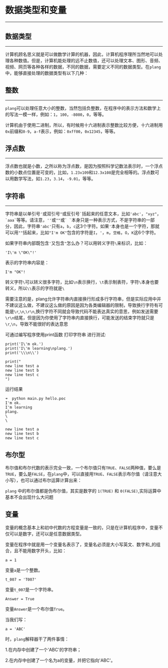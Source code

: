 # 数据类型和变量
---

## 数据类型
---
计算机顾名思义就是可以做数学计算的机器，因此，计算机程序理所当然地可以处理各种数值。但是，计算机能处理的远不止数值，还可以处理文本、图形、音频、视频、网页等各种各样的数据，不同的数据，需要定义不同的数据类型。在`plang`中，能够直接处理的数据类型有以下几种：

## 整数
---
`plang`可以处理任意大小的整数，当然包括负整数，在程序中的表示方法和数学上的写法一模一样，例如：`1`，`100`，`-8080`，`0`，等等。

计算机由于使用二进制，所以，有时候用十六进制表示整数比较方便，十六进制用`0x`前缀和`0-9`，`a-f`表示，例如：`0xff00`，`0x12345`，等等。


## 浮点数
---
浮点数也就是小数，之所以称为浮点数，是因为按照科学记数法表示时，一个浮点数的小数点位置是可变的，比如，`1.23x109`和`12.3x108`是完全相等的。浮点数可以用数学写法，如`1.23`，`3.14`，`-9.01`，等等。

## 字符串
---
字符串是以单引号`'`或双引号`"`或反引号`` ` ``括起来的任意文本，比如`'abc'`，`"xyz"`，`` `aaa` ``等等。请注意，`''`或`""`或`` ` ` ``本身只是一种表示方式，不是字符串的一部分，因此，字符串`'abc'`只有`a`，`b`，`c`这3个字符。如果`'`本身也是一个字符，那就可以用`""`括起来，比如`"I'm OK"`包含的字符是`I`，`'`，`m`，`空格`，`O`，`K`这6个字符。

如果字符串内部既包含`'`又包含`"`怎么办？可以用转义字符`\`来标识，比如：

```
'I\'m \"OK\"!'
```
表示的字符串内容是：
```
I'm "OK"!
```

转义字符`\`可以转义很多字符，比如`\n`表示换行，`\t`表示制表符，字符`\`本身也要转义，所以`\\`表示的字符就是`\`

需要注意的是，plang允许字符串内直接换行形成多行字符串，但是实际应用中并不建议这么做，不建议这么做的原因是因为各类编辑器的限制，导致换行字符有可能是`\r`,`\n`,`\r\n`,换行字符不同就会导致代码不能表达真实的意思，例如发送需要`\r\n`结尾，但是因为你使用了字符串内直接换行，可能发送的结束字符就只是`\r`,`\n`，导致不能很好的表达意思

可通过编写程序使用print函数 打印字符串 进行测试:

```
print('I\'m ok.')
print('I\'m learning\nplang.')
print('\\\n\\')

print("
new line test a
new line test b
new line test c
")
```

运行结果

```
➜  python main.py hello.poc
I'm ok.
I'm learning
plang.
\
\

new line test a
new line test b
new line test c

```

## 布尔型

布尔值和布尔代数的表示完全一致，一个布尔值只有`TRUE`、`FALSE`两种值，要么是`TRUE`，要么是`FALSE`，在`plang`中，可以直接用`TRUE`、`FALSE`表示布尔值（请注意大小写），也可以通过布尔运算计算出来：

`plang` 中的布尔值都是伪布尔值，其实是数字的 `1(TRUE)` 和 `0(FALSE)`,实际运算中基本不会出现什么大问题


## 变量

变量的概念基本上和初中代数的方程变量是一致的，只是在计算机程序中，变量不仅可以是数字，还可以是任意数据类型。

变量在程序中就是用一个变量名表示了，变量名必须是大小写英文、数字和_的组合，且不能用数字开头，比如：
```
a = 1
```

变量`a`是一个整数。

```
t_007 = 'T007'
```
变量`t_007`是一个字符串。
```
Answer = True
```
变量`Answer`是一个布尔值`True`。

当我们写：

```
a = 'ABC'
```

时，`plang`解释器干了两件事情：

  1.在内存中创建了一个'ABC'的字符串；

  2.在内存中创建了一个名为a的变量，并把它指向'ABC'。
